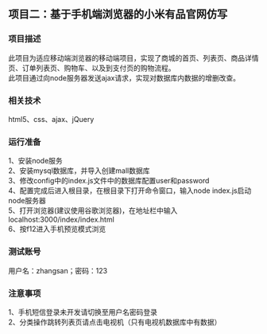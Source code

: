 ## 项目二：基于手机端浏览器的小米有品官网仿写  
### 项目描述  
此项目为适应移动端浏览器的移动端项目，实现了商城的首页、列表页、商品详情页、订单列表页、购物车、以及到支付页的购物流程。  
此项目通过向node服务器发送ajax请求，实现对数据库内数据的增删改查。  
### 相关技术  
html5、css、ajax、jQuery
### 运行准备  
1、安装node服务  
2、安装mysql数据库，并导入创建mall数据库  
3、修改config中的index.js文件中的数据库配置user和password  
4、配置完成后进入根目录，在根目录下打开命令窗口，输入node index.js启动node服务器  
5、打开浏览器(建议使用谷歌浏览器)，在地址栏中输入localhost:3000/index/index.html  
6、按f12进入手机预览模式浏览
### 测试账号 
用户名：zhangsan；密码：123
### 注意事项
1、手机短信登录未开发请切换至用户名密码登录  
2、分类操作跳转列表页请点击电视机（只有电视机数据库中有数据）
